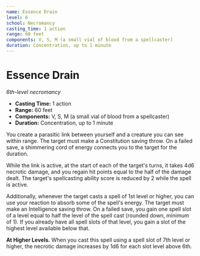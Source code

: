 ```yaml
---
name: Essence Drain
level: 6
school: Necromancy
casting_time: 1 action
range: 60 feet
components: V, S, M (a small vial of blood from a spellcaster)
duration: Concentration, up to 1 minute
---
```


# Essence Drain

*6th-level necromancy*
- **Casting Time:** 1 action
- **Range:** 60 feet
- **Components:** V, S, M (a small vial of blood from a spellcaster)
- **Duration:** Concentration, up to 1 minute

You create a parasitic link between yourself and a creature you can see within range. The target must make a Constitution saving throw. On a failed save, a shimmering cord of energy connects you to the target for the duration.

While the link is active, at the start of each of the target's turns, it takes 4d6 necrotic damage, and you regain hit points equal to the half of the damage dealt. The target's spellcasting ability score is reduced by 2 while the spell is active.

Additionally, whenever the target casts a spell of 1st level or higher, you can use your reaction to absorb some of the spell's energy. The target must make an Intelligence saving throw. On a failed save, you gain one spell slot of a level equal to half the level of the spell cast (rounded down, minimum of 1). If you already have all spell slots of that level, you gain a slot of the highest level available below that.

**At Higher Levels.** When you cast this spell using a spell slot of 7th level or higher, the necrotic damage increases by 1d6 for each slot level above 6th.
